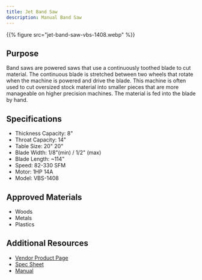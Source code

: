 ```yaml
---
title: Jet Band Saw
description: Manual Band Saw
---
```


{{% figure src="jet-band-saw-vbs-1408.webp" %}}

## Purpose
Band saws are powered saws that use a continuously toothed blade to cut material. The continuous blade is stretched between two wheels that rotate when the machine is powered and drive the blade. This machine is often used to cut oversized stock material into smaller pieces that are more manageable on higher precision machines. The material is fed into the blade by hand.

## Specifications
- Thickness Capacity: 8"
- Throat Capacity: 14"
- Table Size: 20" 20"
- Blade Width: 1/8"(min) / 1/2" (max)
- Blade Length: ~114"
- Speed: 82-330 SFM
- Motor: 1HP 14A
- Model: VBS-1408

## Approved Materials
- Woods
- Metals
- Plastics

## Additional Resources
- [Vendor Product Page][1]
- [Spec Sheet][2]
- [Manual][3]

[1]: https://www.jettools.com/us/en/p/vbs-1408-14-vertical-bandsaw/414483
[2]: vbs-1408-414483_specs.pdf
[3]: vbs-1408-414483_manual.pdf
